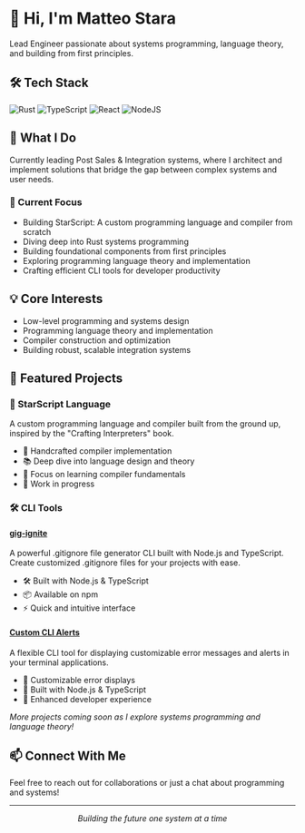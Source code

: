 # 👋 Hi, I'm Matteo Stara

Lead Engineer passionate about systems programming, language theory, and building from first principles.

## 🛠 Tech Stack

![Rust](https://img.shields.io/badge/rust-%23000000.svg?style=for-the-badge&logo=rust&logoColor=white)
![TypeScript](https://img.shields.io/badge/typescript-%23007ACC.svg?style=for-the-badge&logo=typescript&logoColor=white)
![React](https://img.shields.io/badge/react-%2320232a.svg?style=for-the-badge&logo=react&logoColor=%2361DAFB)
![NodeJS](https://img.shields.io/badge/node.js-6DA55F?style=for-the-badge&logo=node.js&logoColor=white)

## 🚀 What I Do

Currently leading Post Sales & Integration systems, where I architect and implement solutions that bridge the gap between complex systems and user needs.

### 🎯 Current Focus

- Building StarScript: A custom programming language and compiler from scratch
- Diving deep into Rust systems programming
- Building foundational components from first principles
- Exploring programming language theory and implementation
- Crafting efficient CLI tools for developer productivity

## 💡 Core Interests

- Low-level programming and systems design
- Programming language theory and implementation
- Compiler construction and optimization
- Building robust, scalable integration systems

## 🔧 Featured Projects

### 🌟 StarScript Language
A custom programming language and compiler built from the ground up, inspired by the "Crafting Interpreters" book.
- 🔨 Handcrafted compiler implementation
- 📚 Deep dive into language design and theory
- 🎯 Focus on learning compiler fundamentals
- 🚧 Work in progress

### 🛠️ CLI Tools

#### [gig-ignite](https://www.npmjs.com/package/gig-ignite)
A powerful .gitignore file generator CLI built with Node.js and TypeScript. Create customized .gitignore files for your projects with ease.
- 🛠️ Built with Node.js & TypeScript
- 📦 Available on npm
- ⚡ Quick and intuitive interface

#### [Custom CLI Alerts](https://www.npmjs.com/package/custom-cli-alerts)
A flexible CLI tool for displaying customizable error messages and alerts in your terminal applications.
- 🎨 Customizable error displays
- 🔧 Built with Node.js & TypeScript
- 🚀 Enhanced developer experience

*More projects coming soon as I explore systems programming and language theory!*

## 📫 Connect With Me

Feel free to reach out for collaborations or just a chat about programming and systems!

---

<p align="center">
<i>Building the future one system at a time</i>
</p>
